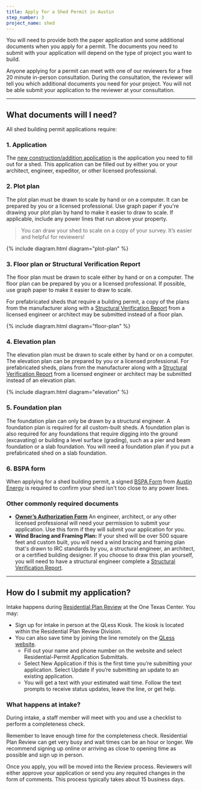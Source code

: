 ```yaml
---
title: Apply for a Shed Permit in Austin
step_number: 3
project_name: shed
---
```



You will need to provide both the paper application and some additional documents when you apply for a permit. The documents you need to submit with your application will depend on the type of project you want to build.

Anyone applying for a permit can meet with one of our reviewers for a free 20 minute in-person consultation. During the consultation, the reviewer will tell you which additional documents you need for your project. You will not be able submit your application to the reviewer at your consultation.

---

## What documents will I need?

All shed building permit applications require:

### 1. Application

The [new construction/addition application](/assets/applications-and-forms/new_con_addtn_app_AWU.pdf) is the application you need to fill out for a shed. This application can be filled out by either you or your architect, engineer, expeditor, or other licensed professional.

### 2. Plot plan

The plot plan must be drawn to scale by hand or on a computer. It can be prepared by you or a licensed professional. Use graph paper if you're drawing your plot plan by hand to make it easier to draw to scale. If applicable, include any power lines that run above your property.

> You can draw your shed to scale on a copy of your survey. It’s easier and helpful for reviewers!

{% include diagram.html diagram="plot-plan" %}

### 3. Floor plan or Structural Verification Report

The floor plan must be drawn to scale either by hand or on a computer. The floor plan can be prepared by you or a licensed professional. If possible, use graph paper to make it easier to draw to scale.

For prefabricated sheds that require a building permit, a copy of the plans from the manufacturer along with a [Structural Verification Report](/assets/applications-and-forms/Structural_Verification_Report_citylogo.pdf) from a licensed engineer or architect may be submitted instead of a floor plan.

{% include diagram.html diagram="floor-plan" %}

### 4. Elevation plan

The elevation plan must be drawn to scale either by hand or on a computer. The elevation plan can be prepared by you or a licensed professional. For prefabricated sheds, plans from the manufacturer along with a [Structural Verification Report](/assets/applications-and-forms/Structural_Verification_Report_citylogo.pdf) from a licensed engineer or architect may be submitted instead of an elevation plan.

{% include diagram.html diagram="elevation" %}

### 5. Foundation plan

The foundation plan can only be drawn by a structural engineer. A foundation plan is required for all custom-built sheds. A foundation plan is also required for any foundations that require digging into the ground (excavating) or building a level surface (grading), such as a pier and beam foundation or a slab foundation. You will need a foundation plan if you put a prefabricated shed on a slab foundation.

### 6. BSPA form

When applying for a shed building permit, a signed [BSPA Form](/assets/applications-and-forms/bspa.pdf) from [Austin Energy](/contact/#austin-energy) is required to confirm your shed isn't too close to any power lines.

### Other commonly required documents

* [**Owner’s Authorization Form**](/assets/applications-and-forms/coaownersletter-1.pdf) An engineer, architect, or any other licensed professional will need your permission to submit your application. Use this form if they will submit your application for you.
* **Wind Bracing and Framing Plan:** If your shed will be over 500 square feet and custom built, you will need a wind bracing and framing plan that's drawn to IRC standards by you, a structural engineer, an architect, or a certified building designer. If you choose to draw this plan yourself, you will need to have a structural engineer complete a [Structural Verification Report](/assets/applications-and-forms/Structural_Verification_Report_citylogo.pdf).

---

## How do I submit my application?

Intake happens during&nbsp;[Residential Plan Review](/contact/#residential-plan-review) at the One Texas Center. You may:

* Sign up for intake in person at the QLess Kiosk. The kiosk is located within the Residential Plan Review Division.
* You can also save time by joining the line remotely on the [QLess website](https://kiosk.qless.com/kiosk/app/home/19062?queues=63813,65072,64852,64862,66812).
  * Fill out your name and phone number on the website and select Residential-Permit Application Submittals.
  * Select New Application if this is the first time you’re submitting your application. Select Update if you’re submitting an update to an existing application.
  * You will get a text with your estimated wait time. Follow the text prompts to receive status updates, leave the line, or get help.

### What happens at intake?

During intake, a staff member will meet with you and use a checklist to perform a completeness check.

Remember to leave enough time for the completeness check. Residential Plan Review can get very busy and wait times can be an hour or longer. We recommend signing up online or arriving as close to opening time as possible and sign up in person.

Once you apply, you will be moved into the Review process. Reviewers will either approve your application or send you any required changes in the form of comments. This process typically takes about 15 business days.

